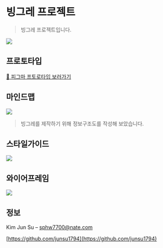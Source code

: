 # 빙그레 프로젝트

> 빙그레 프로젝트입니다.



![](https://user-images.githubusercontent.com/140911145/281601499-1e8f7bb2-00c2-4f8a-8d01-905c30a6cf55.png)



## 프로토타입

[🔗 피그마 프토로타입 보러가기](
https://www.figma.com/proto/rIQW5dXN1ueNczkbY4vj0z/%EB%B9%99%EA%B7%B8%EB%A0%88?page-id=0%3A1&type=design&node-id=35-38&viewport=1902%2C1440%2C0.47&t=DR5yeFYmm5LYPXND-1&scaling=min-zoom&mode=design)


## 마인드맵

![](https://user-images.githubusercontent.com/140911145/281604909-15a0dba8-6ba6-4ef7-b7ea-acbf0b747d85.png)


> 빙그레를 제작하기 위해 정보구조도를 작성해 보았습니다.

## 스타일가이드

![](https://user-images.githubusercontent.com/140911145/281602212-cfa33fd2-04e7-4144-bc15-297c07d061b0.png)

## 와이어프레임
![](https://user-images.githubusercontent.com/140911145/281602295-42e8ea88-849f-4e9c-a132-172e26b509b4.png)





## 정보

Kim Jun Su – sphw7700@nate.com


[https://github.com/junsu1794](https://github.com/junsu1794)